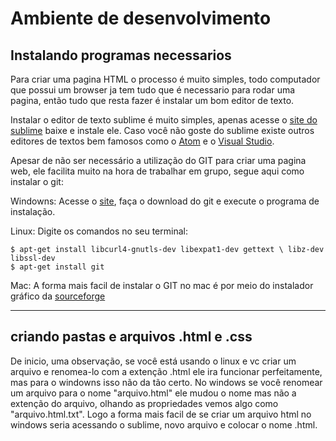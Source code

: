 # Ambiente de desenvolvimento

## Instalando programas necessarios
Para criar uma pagina HTML o processo é muito simples, todo computador que possui um browser ja tem tudo que é necessario para rodar uma pagina, então tudo que resta fazer é instalar um bom editor de texto.

Instalar o editor de texto sublime é muito simples, apenas acesse o [site do sublime](https://www.sublimetext.com/) baixe e instale ele. Caso você não goste do sublime existe outros editores de textos bem famosos como o [Atom](https://atom.io/) e o [Visual Studio](https://www.visualstudio.com/?rr=https%3A%2F%2Fwww.google.com%2F).

Apesar de não ser necessário a utilização do GIT para criar uma pagina web, ele facilita muito na hora de trabalhar em grupo, segue aqui como instalar o git:

Windowns:
Acesse o [site](https://gitforwindows.org/), faça o download do git e execute o programa de instalação.

Linux:
Digite os comandos no seu terminal:
```
$ apt-get install libcurl4-gnutls-dev libexpat1-dev gettext \ libz-dev libssl-dev
$ apt-get install git
```

Mac:
A forma mais facil de instalar o GIT no mac é por meio do instalador gráfico da [sourceforge](http://sourceforge.net/projects/git-osx-installer/)

---

## criando pastas e arquivos .html e .css
De inicio, uma observação, se você está usando o linux e vc criar um arquivo e renomea-lo com a extenção .html ele ira funcionar perfeitamente, mas para o windowns isso não da tão certo. No windows se você renomear um arquivo para o nome "arquivo.html" ele mudou o nome mas não a extenção do arquivo, olhando as propriedades vemos algo como "arquivo.html.txt". Logo a forma mais facil de se criar um arquivo html no windows seria acessando o sublime, novo arquivo e colocar o nome .html.

